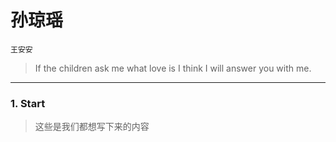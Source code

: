# 孙琼瑶

`王安安`

> If the children ask me what love is I think I will answer you with me.

------

### 1. Start

> 这些是我们都想写下来的内容
